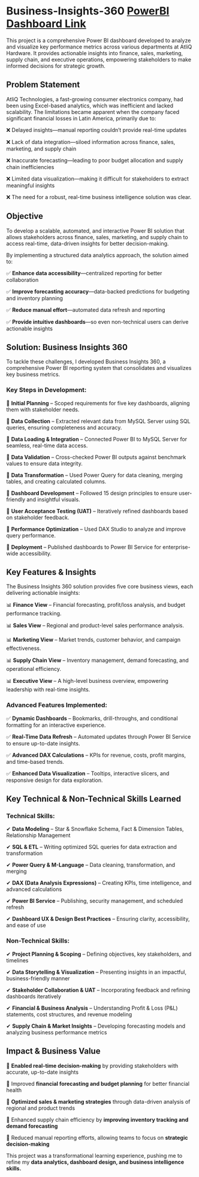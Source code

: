 # **Business-Insights-360**    [PowerBI Dashboard Link](https://app.powerbi.com/view?r=eyJrIjoiYTBhYmZhYzMtNmJiNC00OTc1LWI5MDUtNDZlMmNmNTdkMmVkIiwidCI6ImM2ZTU0OWIzLTVmNDUtNDAzMi1hYWU5LWQ0MjQ0ZGM1YjJjNCJ9)
This project is a comprehensive Power BI dashboard developed to analyze and visualize key performance metrics across various departments at AtliQ Hardware. It provides actionable insights into finance, sales, marketing, supply chain, and executive operations, empowering stakeholders to make informed decisions for strategic growth.

## **Problem Statement**
AtliQ Technologies, a fast-growing consumer electronics company, had been using Excel-based analytics, which was inefficient and lacked scalability. The limitations became apparent when the company faced significant financial losses in Latin America, primarily due to:

❌ Delayed insights—manual reporting couldn’t provide real-time updates

❌ Lack of data integration—siloed information across finance, sales, marketing, and supply chain

❌ Inaccurate forecasting—leading to poor budget allocation and supply chain inefficiencies

❌ Limited data visualization—making it difficult for stakeholders to extract meaningful insights

❌ The need for a robust, real-time business intelligence solution was clear.

## **Objective**
To develop a scalable, automated, and interactive Power BI solution that allows stakeholders across finance, sales, marketing, and supply chain to access real-time, data-driven insights for better decision-making.

By implementing a structured data analytics approach, the solution aimed to:

✅ **Enhance data accessibility**—centralized reporting for better collaboration

✅ **Improve forecasting accuracy**—data-backed predictions for budgeting and inventory planning

✅ **Reduce manual effort**—automated data refresh and reporting

✅ **Provide intuitive dashboards**—so even non-technical users can derive actionable insights

## **Solution: Business Insights 360**
To tackle these challenges, I developed Business Insights 360, a comprehensive Power BI reporting system that consolidates and visualizes key business metrics.

### **Key Steps in Development:**
📌 **Initial Planning** – Scoped requirements for five key dashboards, aligning them with stakeholder needs.

📌 **Data Collection** – Extracted relevant data from MySQL Server using SQL queries, ensuring completeness and accuracy.

📌 **Data Loading & Integration** – Connected Power BI to MySQL Server for seamless, real-time data access.

📌 **Data Validation** – Cross-checked Power BI outputs against benchmark values to ensure data integrity.

📌 **Data Transformation** – Used Power Query for data cleaning, merging tables, and creating calculated columns.

📌 **Dashboard Development** – Followed 15 design principles to ensure user-friendly and insightful visuals.

📌 **User Acceptance Testing (UAT)** – Iteratively refined dashboards based on stakeholder feedback.

📌 **Performance Optimization** – Used DAX Studio to analyze and improve query performance.

📌 **Deployment** – Published dashboards to Power BI Service for enterprise-wide accessibility.

## **Key Features & Insights**
The Business Insights 360 solution provides five core business views, each delivering actionable insights:

📊 **Finance View** – Financial forecasting, profit/loss analysis, and budget performance tracking. 

📊 **Sales View** – Regional and product-level sales performance analysis.

📊 **Marketing View** – Market trends, customer behavior, and campaign effectiveness.

📊 **Supply Chain View** – Inventory management, demand forecasting, and operational efficiency.

📊 **Executive View** – A high-level business overview, empowering leadership with real-time insights.

### **Advanced Features Implemented:**
✅ **Dynamic Dashboards** – Bookmarks, drill-throughs, and conditional formatting for an interactive experience.

✅ **Real-Time Data Refresh** – Automated updates through Power BI Service to ensure up-to-date insights.

✅ **Advanced DAX Calculations** – KPIs for revenue, costs, profit margins, and time-based trends.

✅ **Enhanced Data Visualization** – Tooltips, interactive slicers, and responsive design for data exploration.

## **Key Technical & Non-Technical Skills Learned**
### **Technical Skills:**
✔ **Data Modeling** – Star & Snowflake Schema, Fact & Dimension Tables, Relationship Management

✔ **SQL & ETL** – Writing optimized SQL queries for data extraction and transformation

✔ **Power Query & M-Language** – Data cleaning, transformation, and merging

✔ **DAX (Data Analysis Expressions)** – Creating KPIs, time intelligence, and advanced calculations

✔ **Power BI Service** – Publishing, security management, and scheduled refresh

✔ **Dashboard UX & Design Best Practices** – Ensuring clarity, accessibility, and ease of use

### **Non-Technical Skills:**
✔ **Project Planning & Scoping** – Defining objectives, key stakeholders, and timelines

✔ **Data Storytelling & Visualization** – Presenting insights in an impactful, business-friendly manner

✔ **Stakeholder Collaboration & UAT** – Incorporating feedback and refining dashboards iteratively

✔ **Financial & Business Analysis** – Understanding Profit & Loss (P&L) statements, cost structures, and revenue modeling

✔ **Supply Chain & Market Insights** – Developing forecasting models and analyzing business performance metrics

## **Impact & Business Value**
🚀 **Enabled real-time decision-making** by providing stakeholders with accurate, up-to-date insights

🚀 Improved **financial forecasting and budget planning** for better financial health

🚀 **Optimized sales & marketing strategies** through data-driven analysis of regional and product trends

🚀 Enhanced supply chain efficiency by **improving inventory tracking and demand forecasting**

🚀 Reduced manual reporting efforts, allowing teams to focus on **strategic decision-making**

This project was a transformational learning experience, pushing me to refine my **data analytics, dashboard design, and business intelligence skills.**
 